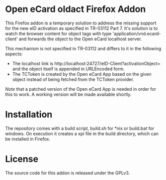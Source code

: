 Open eCard oldact Firefox Addon
===============================

This Firefox addon is a temporary solution to address the missing support for the new eID activation as specified in
TR-03112 Part 7. It's solution is to watch the browser content for object tags with type 'application/vnd.ecard-client'
and forwards the object to the Open eCard localhost server.

This mechanism is not specified in TR-03112 and differs to it in the following aspects:

* The localhost link is http://localhost:24727/eID-Client?activationObject= and the object itself is appended in
  URLEncoded form.
* The TCToken is created by the Open eCard App based on the given object instead of being fetched from the TCToken
  provider.

*Note* that a patched version of the Open eCard App is needed in order for this to work. A working version will be made
available shortly.


Installation
============

The repository comes with a build script, build.sh for *nix or build.bat for windows. On execution it creates a xpi file in the build directory, which can
be installed in Firefox.


License
=======

The source code for this addon is released under the GPLv3.
